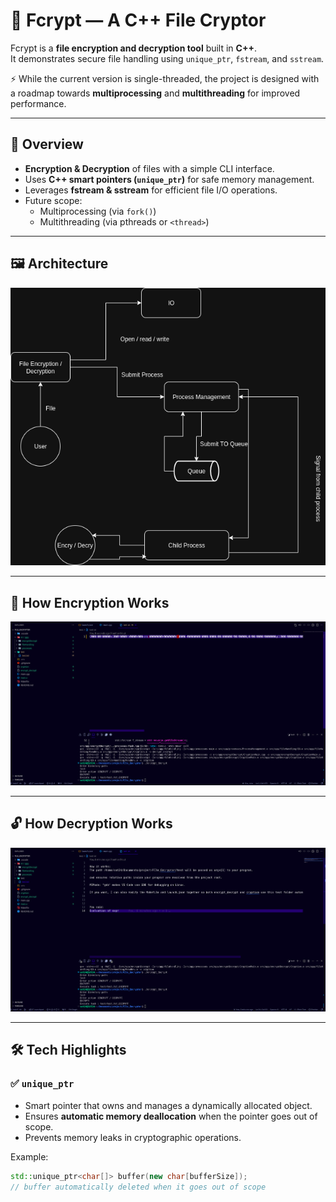 # 🔐 Fcrypt — A C++ File Cryptor

Fcrypt is a **file encryption and decryption tool** built in **C++**.  
It demonstrates secure file handling using `unique_ptr`, `fstream`, and `sstream`.  

⚡ While the current version is single-threaded, the project is designed with a roadmap towards **multiprocessing** and **multithreading** for improved performance.

---

## 📌 Overview

- **Encryption & Decryption** of files with a simple CLI interface.  
- Uses **C++ smart pointers (`unique_ptr`)** for safe memory management.  
- Leverages **fstream & sstream** for efficient file I/O operations.  
- Future scope:  
  - Multiprocessing (via `fork()`)  
  - Multithreading (via pthreads or `<thread>`)  

---

## 🖼️ Architecture

![Architecture](./assets/dia.drawio.png)

---

## 🔑 How Encryption Works

![Encryption](./assets/1.png)  

---

## 🔓 How Decryption Works

![Decryption](./assets/2.png)  

---

## 🛠️ Tech Highlights

### ✅ `unique_ptr`  
- Smart pointer that owns and manages a dynamically allocated object.  
- Ensures **automatic memory deallocation** when the pointer goes out of scope.  
- Prevents memory leaks in cryptographic operations.  

Example:
```cpp
std::unique_ptr<char[]> buffer(new char[bufferSize]);
// buffer automatically deleted when it goes out of scope


